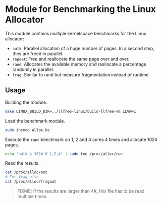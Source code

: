 # Module for Benchmarking the Linux Allocator

This module contains multiple kernelspace benchmarks for the Linux allocator:

- `bulk`: Parallel allocation of a huge number of pages. In a second step, they are freed in parallel.
- `repeat`: Free and reallocate the same page over and over.
- `rand`: Allocates the available memory and reallocate a percentage randomly in parallel.
- `frag`: Similar to rand but measure fragmentation instead of runtime

## Usage

Building the module.

```bash
make LINUX_BUILD_DIR=../llfree-linux/build-llfree-vm LLVM=1
```

Load the benchmark module.

```bash
sudo insmod alloc.ko
```

Execute the `rand` benchmark on 1, 2 and 4 cores 4 times and allocate 1024 pages.

```bash
echo "bulk 4 1024 0 1,2,4" | sudo tee /proc/alloc/run
```

Read the results.

```bash
cat /proc/alloc/out
# For frag also
cat /proc/alloc/fragout
```

> FIXME: If the results are larger than 4K, this file has to be read multiple times.
